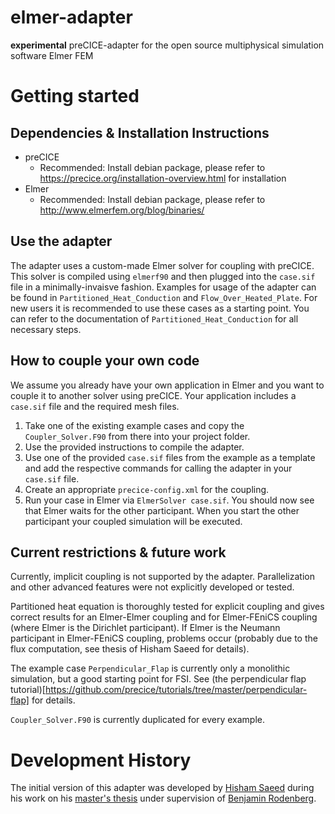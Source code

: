 # elmer-adapter
**experimental** preCICE-adapter for the open source multiphysical simulation software Elmer FEM

# Getting started

## Dependencies & Installation Instructions

* preCICE
    * Recommended: Install debian package, please refer to https://precice.org/installation-overview.html for installation
* Elmer
    * Recommended: Install debian package, please refer to http://www.elmerfem.org/blog/binaries/ 

## Use the adapter

The adapter uses a custom-made Elmer solver for coupling with preCICE. This solver is compiled using `elmerf90` and then plugged into the `case.sif` file in a minimally-invaisve fashion. Examples for usage of the adapter can be found in `Partitioned_Heat_Conduction` and `Flow_Over_Heated_Plate`. For new users it is recommended to use these cases as a starting point. You can refer to the documentation of `Partitioned_Heat_Conduction` for all necessary steps.

## How to couple your own code

We assume you already have your own application in Elmer and you want to couple it to another solver using preCICE. Your application includes a `case.sif` file and the required mesh files.

1. Take one of the existing example cases and copy the `Coupler_Solver.F90` from there into your project folder.
2. Use the provided instructions to compile the adapter.
3. Use one of the provided `case.sif` files from the example as a template and add the respective commands for calling the adapter in your `case.sif` file.
4. Create an appropriate `precice-config.xml` for the coupling.
5. Run your case in Elmer via `ElmerSolver case.sif`. You should now see that Elmer waits for the other participant. When you start the other participant your coupled simulation will be executed.

## Current restrictions & future work

Currently, implicit coupling is not supported by the adapter. Parallelization and other advanced features were not explicitly developed or tested.

Partitioned heat equation is thoroughly tested for explicit coupling and gives correct results for an Elmer-Elmer coupling and for Elmer-FEniCS coupling (where Elmer is the Dirichlet participant). If Elmer is the Neumann participant in Elmer-FEniCS coupling, problems occur (probably due to the flux computation, see thesis of Hisham Saeed for details).

The example case `Perpendicular_Flap` is currently only a monolithic simulation, but a good starting point for FSI. See (the perpendicular flap tutorial)[https://github.com/precice/tutorials/tree/master/perpendicular-flap] for details.

`Coupler_Solver.F90` is currently duplicated for every example.

# Development History

The initial version of this adapter was developed by [Hisham Saeed](https://github.com/HishamSaeed) during his work on his [master's thesis](https://mediatum.ub.tum.de/604993?query=hisham&show_id=1636717&srcnodeid=604993) under supervision of [Benjamin Rodenberg](https://www.in.tum.de/i05/personen/personen/benjamin-rodenberg/).
